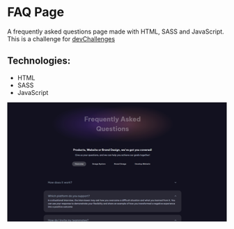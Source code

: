 # FAQ Page

A frequently asked questions page made with HTML, SASS and JavaScript. This is a challenge for [devChallenges](https://devchallenges.io/)

## Technologies:

* HTML
* SASS
* JavaScript



![Screenshot](https://github.com/nacho1520/faq-page/blob/main/public/shot.png)